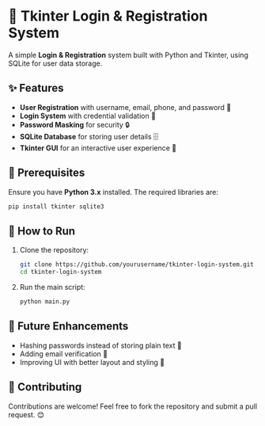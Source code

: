 # 🔐 Tkinter Login & Registration System

A simple **Login & Registration** system built with Python and Tkinter, using SQLite for user data storage.

## ✨ Features
- **User Registration** with username, email, phone, and password 📄
- **Login System** with credential validation 🔑
- **Password Masking** for security 🔒
- **SQLite Database** for storing user details 🗄️
- **Tkinter GUI** for an interactive user experience 🎨

## 📌 Prerequisites
Ensure you have **Python 3.x** installed. The required libraries are:
```bash
pip install tkinter sqlite3
```

## 🚀 How to Run
1. Clone the repository:
   ```bash
   git clone https://github.com/yourusername/tkinter-login-system.git
   cd tkinter-login-system
   ```
2. Run the main script:
   ```bash
   python main.py
   ```

## 📝 Future Enhancements
- Hashing passwords instead of storing plain text 🔑
- Adding email verification 📧
- Improving UI with better layout and styling 🎨

## 🤝 Contributing
Contributions are welcome! Feel free to fork the repository and submit a pull request. 😊

